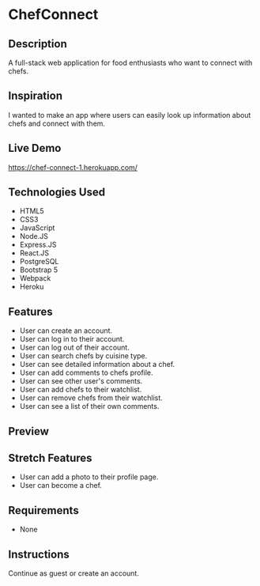# ChefConnect

## Description
A full-stack web application for food enthusiasts who want to connect with chefs. 

## Inspiration
I wanted to make an app where users can easily look up information about chefs and connect with them. 

## Live Demo
https://chef-connect-1.herokuapp.com/

## Technologies Used
- HTML5
- CSS3
- JavaScript
- Node.JS
- Express.JS
- React.JS
- PostgreSQL
- Bootstrap 5
- Webpack
- Heroku

## Features
- User can create an account.
- User can log in to their account.
- User can log out of their account.
- User can search chefs by cuisine type.
- User can see detailed information about a chef.
- User can add comments to chefs profile.
- User can see other user's comments.
- User can add chefs to their watchlist.
- User can remove chefs from their watchlist. 
- User can see a list of their own comments. 

## Preview

## Stretch Features
- User can add a photo to their profile page.
- User can become a chef.

## Requirements
- None

## Instructions
Continue as guest or create an account. 
